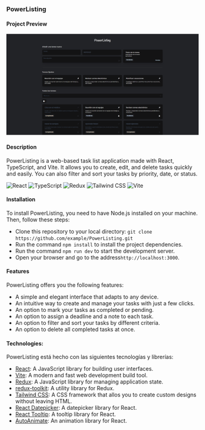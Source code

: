 ### PowerListing

#### Project Preview

![Project Preview](./public/showcase.png)

#### Description

PowerListing is a web-based task list application made with React, TypeScript, and Vite. It allows you to create, edit, and delete tasks quickly and easily. You can also filter and sort your tasks by priority, date, or status.


![React](https://img.shields.io/badge/React-61DAFB?style=for-the-badge&logo=react&logoColor=black)
![TypeScript](https://img.shields.io/badge/TypeScript-3178C6?style=for-the-badge&logo=typescript&logoColor=white)
![Redux](https://img.shields.io/badge/Redux-764ABC?style=for-the-badge&logo=redux&logoColor=white)
![Tailwind CSS](https://img.shields.io/badge/Tailwind_CSS-38B2AC?style=for-the-badge&logo=tailwind-css&logoColor=white)
![Vite](https://img.shields.io/badge/Vite-646CFF?style=for-the-badge&logo=vite&logoColor=white)

#### Installation

To install PowerListing, you need to have Node.js installed on your machine. Then, follow these steps:

-   Clone this repository to your local directory: `git clone https://github.com/example/PowerListing.git`
-   Run the command `npm install` to install the project dependencies.
-   Run the command `npm run dev` to start the development server.
-   Open your browser and go to the address`http://localhost:3000`.

#### Features

PowerListing offers you the following features:

-   A simple and elegant interface that adapts to any device.
-   An intuitive way to create and manage your tasks with just a few clicks.
-   An option to mark your tasks as completed or pending.
-   An option to assign a deadline and a note to each task.
-   An option to filter and sort your tasks by different criteria.
-   An option to delete all completed tasks at once.

#### Technologies:

PowerListing está hecho con las siguientes tecnologías y librerías:

-   [React](https://reactjs.org/): A JavaScript library for building user interfaces.
-   [Vite](https://vitejs.dev/): A modern and fast web development build tool.
-   [Redux](https://es.redux.js.org/): A JavaScript library for managing application state.
-   [redux-toolkit](https://redux-toolkit.js.org/): A utility library for Redux.
-   [Tailwind CSS](https://tailwindcss.com/): A CSS framework that allos you to create custom designs without leaving HTML.
-   [React Datepicker](https://reactdatepicker.com/): A datepicker library for React.
-   [React Tooltip](https://www.npmjs.com/package/react-tooltip): A tooltip library for React.
-   [AutoAnimate](https://auto-animate.formkit.com/): An animation library for React.

